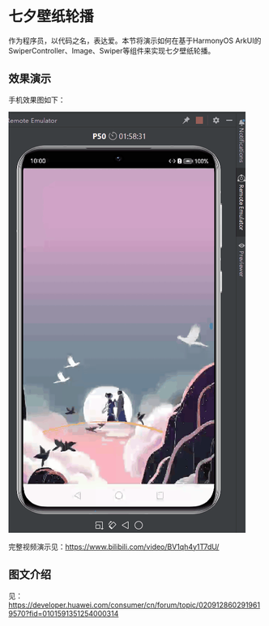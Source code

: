 # 七夕壁纸轮播



作为程序员，以代码之名，表达爱。本节将演示如何在基于HarmonyOS ArkUI的SwiperController、Image、Swiper等组件来实现七夕壁纸轮播。


## 效果演示

手机效果图如下：

![](screenshots/love.gif)



完整视频演示见：https://www.bilibili.com/video/BV1qh4y1T7dU/

## 图文介绍

见：https://developer.huawei.com/consumer/cn/forum/topic/0209128602919619570?fid=0101591351254000314


